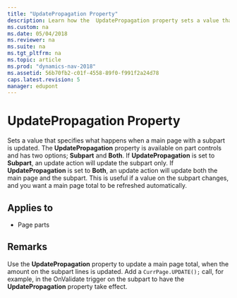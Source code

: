 ```yaml
---
title: "UpdatePropagation Property"
description: Learn how the  UpdatePropagation property sets a value that specifies what happens when a main page with a subpart is updated.
ms.custom: na
ms.date: 05/04/2018
ms.reviewer: na
ms.suite: na
ms.tgt_pltfrm: na
ms.topic: article
ms.prod: "dynamics-nav-2018"
ms.assetid: 56b70fb2-c01f-4558-89f0-f991f2a24d78
caps.latest.revision: 5
manager: edupont
---
```


# UpdatePropagation Property
Sets a value that specifies what happens when a main page with a subpart is updated. The **UpdatePropagation** property is available on part controls and has two options; **Subpart** and **Both**. If **UpdatePropagation** is set to **Subpart**, an update action will update the subpart only. If **UpdatePropagation** is set to **Both**, an update action will update both the main page and the subpart. This is useful if a value on the subpart changes, and you want a main page total to be refreshed automatically.  
  
## Applies to  
  
-   Page parts  
  
## Remarks  
 Use the **UpdatePropagation** property to update a main page total, when the amount on the subpart lines is updated. Add a `CurrPage.UPDATE();` call, for example, in the OnValidate trigger on the subpart to have the **UpdatePropagation** property take effect.